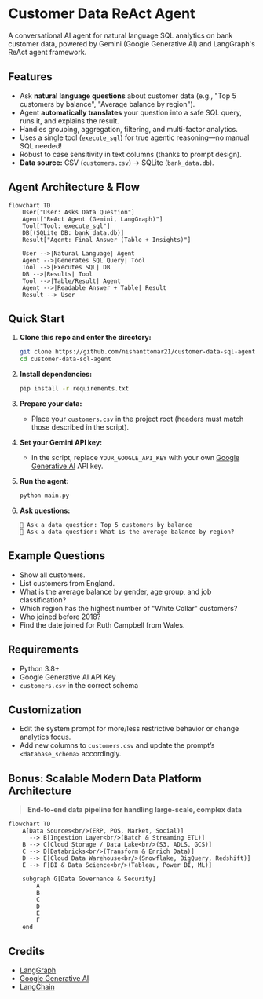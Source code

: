 # Customer Data ReAct Agent

A conversational AI agent for natural language SQL analytics on bank customer data, powered by Gemini (Google Generative AI) and LangGraph's ReAct agent framework.

## Features

- Ask **natural language questions** about customer data (e.g., "Top 5 customers by balance", "Average balance by region").
- Agent **automatically translates** your question into a safe SQL query, runs it, and explains the result.
- Handles grouping, aggregation, filtering, and multi-factor analytics.
- Uses a single tool (`execute_sql`) for true agentic reasoning—no manual SQL needed!
- Robust to case sensitivity in text columns (thanks to prompt design).
- **Data source:** CSV (`customers.csv`) → SQLite (`bank_data.db`).

## Agent Architecture & Flow

```mermaid
flowchart TD
    User["User: Asks Data Question"]
    Agent["ReAct Agent (Gemini, LangGraph)"]
    Tool["Tool: execute_sql"]
    DB[(SQLite DB: bank_data.db)]
    Result["Agent: Final Answer (Table + Insights)"]

    User -->|Natural Language| Agent
    Agent -->|Generates SQL Query| Tool
    Tool -->|Executes SQL| DB
    DB -->|Results| Tool
    Tool -->|Table/Result| Agent
    Agent -->|Readable Answer + Table| Result
    Result --> User
```

## Quick Start

1. **Clone this repo and enter the directory:**
    ```sh
    git clone https://github.com/nishanttomar21/customer-data-sql-agent.git
    cd customer-data-sql-agent
    ```

2. **Install dependencies:**
    ```sh
    pip install -r requirements.txt
    ```

3. **Prepare your data:**
    - Place your `customers.csv` in the project root (headers must match those described in the script).

4. **Set your Gemini API key:**
    - In the script, replace `YOUR_GOOGLE_API_KEY` with your own [Google Generative AI](https://aistudio.google.com/app/apikey) API key.

5. **Run the agent:**
    ```sh
    python main.py
    ```

6. **Ask questions:**
    ```
    💬 Ask a data question: Top 5 customers by balance
    💬 Ask a data question: What is the average balance by region?
    ```

## Example Questions

- Show all customers.
- List customers from England.
- What is the average balance by gender, age group, and job classification?
- Which region has the highest number of "White Collar" customers?
- Who joined before 2018?
- Find the date joined for Ruth Campbell from Wales.

## Requirements

- Python 3.8+
- Google Generative AI API Key
- `customers.csv` in the correct schema

## Customization

- Edit the system prompt for more/less restrictive behavior or change analytics focus.
- Add new columns to `customers.csv` and update the prompt’s `<database_schema>` accordingly.

## Bonus: Scalable Modern Data Platform Architecture

> **End-to-end data pipeline for handling large-scale, complex data**

```mermaid
flowchart TD
    A[Data Sources<br/>(ERP, POS, Market, Social)] 
      --> B[Ingestion Layer<br/>(Batch & Streaming ETL)]
    B --> C[Cloud Storage / Data Lake<br/>(S3, ADLS, GCS)]
    C --> D[Databricks<br/>(Transform & Enrich Data)]
    D --> E[Cloud Data Warehouse<br/>(Snowflake, BigQuery, Redshift)]
    E --> F[BI & Data Science<br/>(Tableau, Power BI, ML)]
    
    subgraph G[Data Governance & Security]
        A
        B
        C
        D
        E
        F
    end
```

## Credits

- [LangGraph](https://github.com/langchain-ai/langgraph)
- [Google Generative AI](https://ai.google.dev/)
- [LangChain](https://github.com/langchain-ai/langchain)

